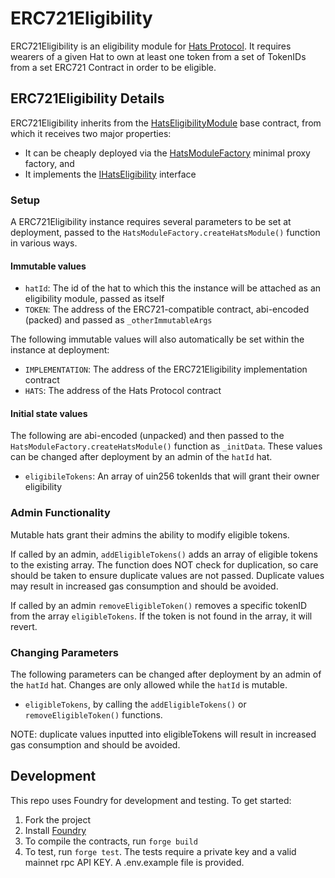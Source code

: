 # ERC721Eligibility

ERC721Eligibility is an eligibility module for [Hats Protocol](https://github.com/hats-protocol/hats-protocol). It
requires wearers of a given Hat to own at least one token from a set of TokenIDs from a set ERC721 Contract in order to
be eligible.

## ERC721Eligibility Details

ERC721Eligibility inherits from the
[HatsEligibilityModule](https://github.com/Hats-Protocol/hats-module#hatseligibilitymodule) base contract, from which it
receives two major properties:

- It can be cheaply deployed via the [HatsModuleFactory](https://github.com/Hats-Protocol/hats-module#hatsmodulefactory)
  minimal proxy factory, and
- It implements the
  [IHatsEligibility](https://github.com/Hats-Protocol/hats-protocol/blob/main/src/Interfaces/IHatsEligibility.sol)
  interface

### Setup

A ERC721Eligibility instance requires several parameters to be set at deployment, passed to the
`HatsModuleFactory.createHatsModule()` function in various ways.

#### Immutable values

- `hatId`: The id of the hat to which this the instance will be attached as an eligibility module, passed as itself
- `TOKEN`: The address of the ERC721-compatible contract, abi-encoded (packed) and passed as `_otherImmutableArgs`

The following immutable values will also automatically be set within the instance at deployment:

- `IMPLEMENTATION`: The address of the ERC721Eligibility implementation contract
- `HATS`: The address of the Hats Protocol contract

#### Initial state values

The following are abi-encoded (unpacked) and then passed to the `HatsModuleFactory.createHatsModule()` function as
`_initData`. These values can be changed after deployment by an admin of the `hatId` hat.

- `eligibileTokens`: An array of uin256 tokenIds that will grant their owner eligibility

### Admin Functionality

Mutable hats grant their admins the ability to modify eligible tokens.

If called by an admin, `addEligibleTokens()` adds an array of eligible tokens to the existing array. The function does
NOT check for duplication, so care should be taken to ensure duplicate values are not passed. Duplicate values may
result in increased gas consumption and should be avoided.

If called by an admin `removeEligibleToken()` removes a specific tokenID from the array `eligibleTokens`. If the token
is not found in the array, it will revert.

### Changing Parameters

The following parameters can be changed after deployment by an admin of the `hatId` hat. Changes are only allowed while
the `hatId` is mutable.

- `eligibleTokens`, by calling the `addEligibleTokens()` or `removeEligibleToken()` functions.

NOTE: duplicate values inputted into eligibleTokens will result in increased gas consumption and should be avoided.

## Development

This repo uses Foundry for development and testing. To get started:

1. Fork the project
2. Install [Foundry](https://book.getfoundry.sh/getting-started/installation)
3. To compile the contracts, run `forge build`
4. To test, run `forge test`. The tests require a private key and a valid mainnet rpc API KEY. A .env.example file is provided.
